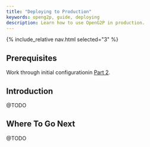 ```yaml
---
title: "Deploying to Production"
keywords: openg2p, guide, deploying
description: Learn how to use OpenG2P in production.
---
```


{% include_relative nav.html selected="3" %}

## Prerequisites

Work through initial configurationin [Part 2](part2.md).

## Introduction

@TODO

## Where To Go Next

@TODO
